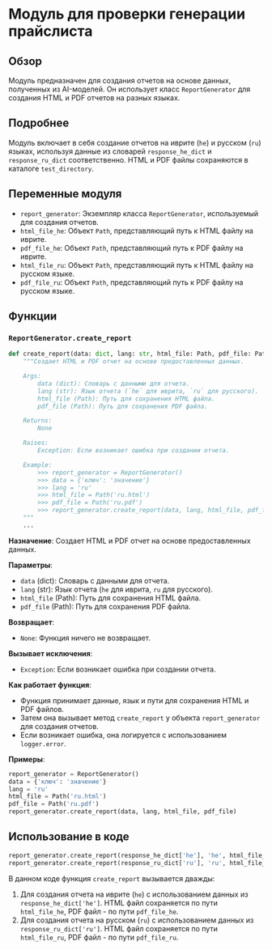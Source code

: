 # Модуль для проверки генерации прайслиста

## Обзор

Модуль предназначен для создания отчетов на основе данных, полученных из AI-моделей. Он использует класс `ReportGenerator` для создания HTML и PDF отчетов на разных языках.

## Подробнее

Модуль включает в себя создание отчетов на иврите (`he`) и русском (`ru`) языках, используя данные из словарей `response_he_dict` и `response_ru_dict` соответственно. HTML и PDF файлы сохраняются в каталоге `test_directory`.

## Переменные модуля

- `report_generator`: Экземпляр класса `ReportGenerator`, используемый для создания отчетов.
- `html_file_he`: Объект `Path`, представляющий путь к HTML файлу на иврите.
- `pdf_file_he`: Объект `Path`, представляющий путь к PDF файлу на иврите.
- `html_file_ru`: Объект `Path`, представляющий путь к HTML файлу на русском языке.
- `pdf_file_ru`: Объект `Path`, представляющий путь к PDF файлу на русском языке.

## Функции

### `ReportGenerator.create_report`

```python
def create_report(data: dict, lang: str, html_file: Path, pdf_file: Path) -> None:
    """Создает HTML и PDF отчет на основе предоставленных данных.

    Args:
        data (dict): Словарь с данными для отчета.
        lang (str): Язык отчета (`he` для иврита, `ru` для русского).
        html_file (Path): Путь для сохранения HTML файла.
        pdf_file (Path): Путь для сохранения PDF файла.

    Returns:
        None

    Raises:
        Exception: Если возникает ошибка при создании отчета.

    Example:
        >>> report_generator = ReportGenerator()
        >>> data = {'ключ': 'значение'}
        >>> lang = 'ru'
        >>> html_file = Path('ru.html')
        >>> pdf_file = Path('ru.pdf')
        >>> report_generator.create_report(data, lang, html_file, pdf_file)
    """
    ...
```

**Назначение**: Создает HTML и PDF отчет на основе предоставленных данных.

**Параметры**:
- `data` (dict): Словарь с данными для отчета.
- `lang` (str): Язык отчета (`he` для иврита, `ru` для русского).
- `html_file` (Path): Путь для сохранения HTML файла.
- `pdf_file` (Path): Путь для сохранения PDF файла.

**Возвращает**:
- `None`: Функция ничего не возвращает.

**Вызывает исключения**:
- `Exception`: Если возникает ошибка при создании отчета.

**Как работает функция**:
- Функция принимает данные, язык и пути для сохранения HTML и PDF файлов.
- Затем она вызывает метод `create_report` у объекта `report_generator` для создания отчетов.
- Если возникает ошибка, она логируется с использованием `logger.error`.

**Примеры**:
```python
report_generator = ReportGenerator()
data = {'ключ': 'значение'}
lang = 'ru'
html_file = Path('ru.html')
pdf_file = Path('ru.pdf')
report_generator.create_report(data, lang, html_file, pdf_file)
```

## Использование в коде

```python
report_generator.create_report(response_he_dict['he'], 'he', html_file_he, pdf_file_he)
report_generator.create_report(response_ru_dict['ru'], 'ru', html_file_ru, pdf_file_ru)
```

В данном коде функция `create_report` вызывается дважды:
1. Для создания отчета на иврите (`he`) с использованием данных из `response_he_dict['he']`. HTML файл сохраняется по пути `html_file_he`, PDF файл - по пути `pdf_file_he`.
2. Для создания отчета на русском (`ru`) с использованием данных из `response_ru_dict['ru']`. HTML файл сохраняется по пути `html_file_ru`, PDF файл - по пути `pdf_file_ru`.